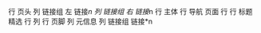 行 页头
    列 链接组 左
        链接*n
    列 链接组 右
        链接*n
行 主体
    行 导航 页面
    行 
        行 标题 精选
        行 
            列 
行 页脚
    列 元信息
    列 链接组
        链接*n